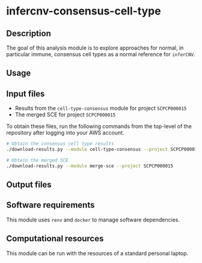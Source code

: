 # infercnv-consensus-cell-type

## Description

The goal of this analysis module is to explore approaches for normal, in particular immune, consensus cell types as a normal reference for `inferCNV`.

## Usage


## Input files

* Results from the `cell-type-consensus` module for project `SCPCP000015`
* The merged SCE for project `SCPCP000015`

To obtain these files, run the following commands from the top-level of the repository after logging into your AWS account.

```sh
# Obtain the consensus cell type results
./download-results.py --module cell-type-consensus --project SCPCP000015

# Obtain the merged SCE
./download-results.py --module merge-sce --project SCPCP000015
```

## Output files


## Software requirements

This module uses `renv` and `docker` to manage software dependencies.

## Computational resources

This module can be run with the resources of a standard personal laptop.

